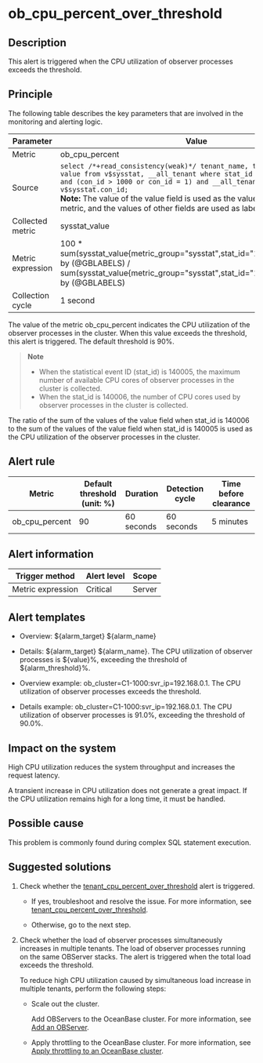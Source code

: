 ob_cpu_percent_over_threshold 
==================================================



**Description** 
------------------------------------

This alert is triggered when the CPU utilization of observer processes exceeds the threshold.

Principle 
------------------------------

The following table describes the key parameters that are involved in the monitoring and alerting logic. 


|     Parameter     |                                                                                                                                                                                                            Value                                                                                                                                                                                                             |
|-------------------|------------------------------------------------------------------------------------------------------------------------------------------------------------------------------------------------------------------------------------------------------------------------------------------------------------------------------------------------------------------------------------------------------------------------------|
| Metric            | ob_cpu_percent                                                                                                                                                                                                                                                                                                                                                                                                               |
| Source            | ```select /*+read_consistency(weak)*/ tenant_name, tenant_id, stat_id, value from v$sysstat, __all_tenant where stat_id IN (140005, 140006) and (con_id > 1000 or con_id = 1) and __all_tenant.tenant_id = v$sysstat.con_id; ```  </br>**Note:**  The value of the value field is used as the value of the collected metric, and the values of other fields are used as labels. |
| Collected metric  | sysstat_value                                                                                                                                                                                                                                                                                                                                                                                                                |
| Metric expression | 100 \* sum(sysstat_value{metric_group="sysstat",stat_id="140006",@LABELS}) by (@GBLABELS) / sum(sysstat_value{metric_group="sysstat",stat_id="140005",@LABELS}) by (@GBLABELS)                                                                                                                                                                                                                                               |
| Collection cycle  | 1 second                                                                                                                                                                                                                                                                                                                                                                                                                     |



The value of the metric ob_cpu_percent indicates the CPU utilization of the observer processes in the cluster. When this value exceeds the threshold, this alert is triggered. The default threshold is 90%. 

> **Note**
>
> * When the statistical event ID (stat_id) is 140005, the maximum number of available CPU cores of observer processes in the cluster is collected.
> * When the stat_id is 140006, the number of CPU cores used by observer processes in the cluster is collected.

  




The ratio of the sum of the values of the value field when stat_id is 140006 to the sum of the values of the value field when stat_id is 140005 is used as the CPU utilization of the observer processes in the cluster.

**Alert rule** 
-----------------------------------



|     Metric     | Default threshold (unit: %) |  Duration  | Detection cycle | Time before clearance |
|----------------|-----------------------------|------------|-----------------|-----------------------|
| ob_cpu_percent | 90                          | 60 seconds | 60 seconds      | 5 minutes             |



**Alert information** 
------------------------------------------



|  Trigger method   | Alert level | Scope  |
|-------------------|-------------|--------|
| Metric expression | Critical    | Server |



**Alert templates** 
----------------------------------------

* Overview: \${alarm_target} ${alarm_name}

  

* Details: \${alarm_target} \${alarm_name}. The CPU utilization of observer processes is \${value}%, exceeding the threshold of ${alarm_threshold}%.

  

* Overview example: ob_cluster=C1-1000:svr_ip=192.168.0.1. The CPU utilization of observer processes exceeds the threshold.

  

* Details example: ob_cluster=C1-1000:svr_ip=192.168.0.1. The CPU utilization of observer processes is 91.0%, exceeding the threshold of 90.0%.

  




**Impact on the system** 
---------------------------------------------

High CPU utilization reduces the system throughput and increases the request latency. 

A transient increase in CPU utilization does not generate a great impact. If the CPU utilization remains high for a long time, it must be handled.

**Possible cause** 
---------------------------------------

This problem is commonly found during complex SQL statement execution.

Suggested solutions 
----------------------------------------

1. Check whether the [tenant_cpu_percent_over_threshold](../2.ob-alert/35.the-cpu-usage-of-a-tenant_cpu_percent_over_threshold-ob-tenant-exceeds-the.md) alert is triggered. 

   * If yes, troubleshoot and resolve the issue. For more information, see [tenant_cpu_percent_over_threshold](../2.ob-alert/35.the-cpu-usage-of-a-tenant_cpu_percent_over_threshold-ob-tenant-exceeds-the.md).

     
   
   * Otherwise, go to the next step.

     
   

   

2. Check whether the load of observer processes simultaneously increases in multiple tenants. The load of observer processes running on the same OBServer stacks. The alert is triggered when the total load exceeds the threshold. 

   To reduce high CPU utilization caused by simultaneous load increase in multiple tenants, perform the following steps:
   * Scale out the cluster. 

     Add OBServers to the OceanBase cluster. For more information, see [Add an OBServer](../../3.ob-cloud-platform/4.manage-clusters/3.basic-operations/8.manage-the-observer-cluster/2.add-observer.md).
     
   
   * Apply throttling to the OceanBase cluster. For more information, see [Apply throttling to an OceanBase cluster](../4.alarm-appendix/5.limit-the-inbound-traffic-of-the-oceanbase-cluster.md).

     
   

   



